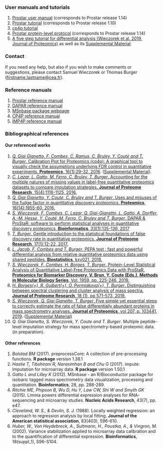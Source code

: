 ### User manuals and tutorials

1. <a href="https://www.bioconductor.org/packages/release/bioc/vignettes/Prostar/inst/doc/Prostar_UserManual.pdf" target="_blank">Prostar user manual</a> (corresponds to Prostar release 1.14)
2. <a href="https://sites.google.com/site/thomasburgerswebpage/download/Prostar_Tutorial.pdf"  target="_blank">Prostar tutorial</a>  (corresponds to Prostar release 1.10)
3. <a href="https://sites.google.com/site/thomasburgerswebpage/download/tutorial-CP4P-4.pdf" target="_blank">cp4p tutorial</a>
4. <a href="https://sites.google.com/site/thomasburgerswebpage/download/MiMB_Burger_FinalVersion2.pdf" target="_blank">Prostar protein-level protocol</a> (corresponds to Prostar release 1.14)
5. <a href="https://sites.google.com/site/thomasburgerswebpage/download/5tips-VF-accepted.pdf" target="_blank">A five step tutorial for differential analysis (Wieczorek et al. 2019, Journal of Proteomics)</a> as well as its <a href="https://sites.google.com/site/thomasburgerswebpage/download/suppmat-5tips.pdf" target="_blank">Supplemental Material</a>.

### Contact

If you need any help, but also if you wish to make comments or suggestions, please contact Samuel Wieczorek or Thomas Burger (firstname.lastname@cea.fr).

### Reference manuals

1. <a href="https://www.bioconductor.org/packages/release/bioc/manuals/Prostar/man/Prostar.pdf" target="_blank">Prostar reference manual</a>
2. <a href="https://www.bioconductor.org/packages/release/bioc/manuals/DAPAR/man/DAPAR.pdf" target="_blank">DAPAR reference manual</a>
3. <a href="https://www.bioconductor.org/packages/release/bioc/html/MSnbase.html" target="_blank">MSnbase package webpage</a>
4. <a href="https://cran.r-project.org/web/packages/cp4p/cp4p.pdf" target="_blank">CP4P reference manual</a>
5. <a href="https://cran.r-project.org/web/packages/imp4p/imp4p.pdf" target="_blank">IMP4P reference manual</a>

### Bibliographical references

#### Our referenced works

1. <a href="http://prabig-prostar.univ-lyon1.fr/Articles/calib-final.pdf" target="_blank">_Q. Giai Gianetto, F. Combes, C. Ramus, C. Bruley, Y. Cout&eacute; and T. Burger_. Calibration Plot for Proteomics (cp4p): A graphical tool to visually check the assumptions underlying FDR control in quantitative experiments. **Proteomics**, 16(1):29-32, 2016</a>. (<a href="https://sites.google.com/site/thomasburgerswebpage/download/tutorial-CP4P-4.pdf" target="_blank">Supplemental Material</a>).
2. <a href="http://prabig-prostar.univ-lyon1.fr/Articles/natureOfMV-Vsubmited2.pdf" target="_blank">_C. Lazar, L. Gatto, M. Ferro, C. Bruley, T. Burger_. Accounting for the multiple natures of missing values in label-free quantitative proteomics datasets to compare imputation strategies. **Journal of Proteome Research**, 15(4):1116-1125, 2016.</a>
3. <a href="http://prabig-prostar.univ-lyon1.fr/Articles/OnTheMissuseOfFudgeFactorInProteomics_FV.pdf" target="_blank">_Q. Giai Gianetto, Y. Coute, C. Bruley and T. Burger_. Uses and misuses of the fudge factor in quantitative discovery proteomics. **Proteomics**, 16(14):1955-60, 2016.</a>
4. <a href="http://prabig-prostar.univ-lyon1.fr/Articles/prostar.pdf" target="_blank">_S. Wieczorek, F. Combes, C. Lazar, Q. Giai-Gianetto, L. Gatto, A. Dorffer, A.-M. Hesse, Y. Cout&eacute;, M. Ferro, C. Bruley and T. Burger_. DAPAR & ProStaR: software to perform statistical analyses in quantitative discovery proteomics, **Bioinformatics**, 33(1):135-136, 2017</a>
5. <a href="http://prabig-prostar.univ-lyon1.fr/Articles/fdrtuto.pdf" target="_blank">_T. Burger_. Gentle introduction to the statistical foundations of false discovery rate in quantitative proteomics. **Journal of Proteome Research**, 17(1):12-22, 2017.</a>
6. <a href="http://prabig-prostar.univ-lyon1.fr/Articles/revised-biostat-proteom-preprint.pdf" target="_blank">_L. Jacob, F. Combes and T. Burger_. PEPA test : fast and powerful differential analysis from relative quantitative proteomics data using shared peptides. **Biostatistics**, kxy021, 2018.</a>
7. <a href="https://sites.google.com/site/thomasburgerswebpage/download/MiMB_Burger_FinalVersion2.pdf" target="_blank">_S. Wieczorek, F. Combes, H. Borges, T. Burger_. Protein-Level Statistical Analysis of Quantitative Label-Free Proteomics Data with ProStaR. **Proteomics for Biomarker Discovery, V. Brun, Y. Coute (Eds.), Methods in Molecular Biology Series**, Vol. 1959, pp. 225-246, 2019.</a>
8. <a href="https://sites.google.com/site/thomasburgerswebpage/download/LetterSpectralClusteringRevised2.pdf" target="_blank">_H. Borges(+), R. Guibert(+), O. Permiakova(+), T. Burger_. Distinguishing between spectral clustering and cluster analysis of mass spectra.  **Journal of Proteome Research**, 18 (1), pp 571-573, 2019.</a>
9. <a href="https://sites.google.com/site/thomasburgerswebpage/download/5tips-VF-accepted.pdf" target="_blank">_S. Wieczorek, Q. Giai Gianetto, T. Burger_. Five simple yet essential steps to correctly estimate the rate of false differentially abundant proteins in mass spectrometry analyses.  **Journal of Proteomics**, vol 207, p. 103441, 2019</a>. (<a href="https://sites.google.com/site/thomasburgerswebpage/download/suppmat-5tips.pdf" target="_blank">Supplemental Material</a>)
10. _Q. Giai Gianetto, S. Wieczorek, Y. Coute and T. Burger_. Multiple peptide-level imputation strategy for mass spectrometry-based proteomic data. (in preparation).

#### Other references

1. _Bolstad BM_ (2017). preprocessCore: A collection of pre-processing functions. **R package** version 1.38.1
2. _Hastie T, Tibshirani R, Narasimhan B and Chu G_ (2017). impute: Imputation for microarray data. **R package** version 1.50.1
3. _Gatto L and Lilley K_ (2012). MSnbase - an R/Bioconductor package for isobaric tagged mass spectrometry data visualization, processing and quantitation. **Bioinformatics**, 28, pp. 288-289.
4. _Ritchie ME, Phipson B, Wu D, Hu Y, Law CW, Shi W and Smyth GK_ (2015). Limma powers differential expression analyses for RNA-sequencing and microarray studies. **Nucleic Acids Research**, 43(7), pp. e47.
5. _Cleveland, W. S., & Devlin, S. J._ (1988). Locally weighted regression: an approach to regression analysis by local fitting. **Journal of the American statistical association**, 83(403), 596-610.
6. _Huber, W., Von Heydebreck, A., Sultmann, H., Poustka, A., & Vingron, M._ (2002). Variance stabilization applied to microarray data calibration and to the quantification of differential expression. **Bioinformatics**, 18(suppl_1), S96-S104.


